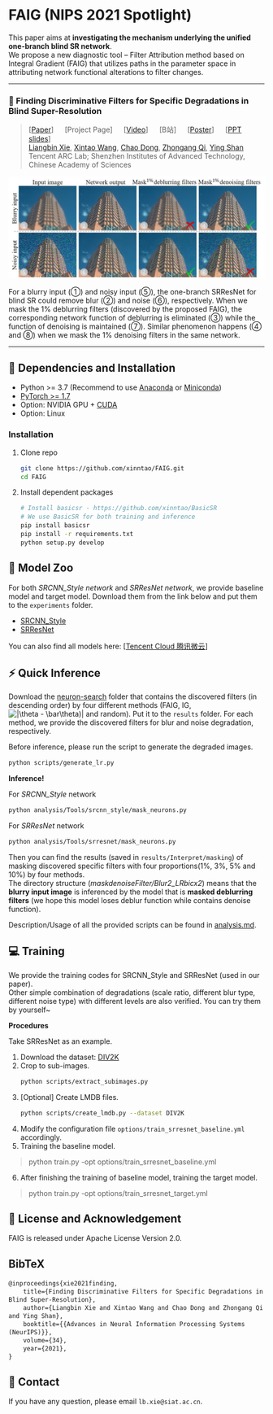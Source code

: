 # FAIG (NIPS 2021 Spotlight)

This paper aims at **investigating the mechanism underlying the unified one-branch blind SR network**.
<br>
We propose a new diagnostic tool – Filter Attribution method based on Integral Gradient (FAIG) that utilizes paths in the parameter space in attributing network functional alterations to filter changes.

---
### :book: Finding Discriminative Filters for Specific Degradations in Blind Super-Resolution

> [[Paper](https://openreview.net/pdf?id=az0BBDjDvwD)] &emsp; [Project Page] &emsp; [[Video](https://recorder-v3.slideslive.com/?share=52246&s=fe236495-125a-44d7-9475-0907e5bf4e6e)] &emsp; [B站] &emsp; [[Poster](https://drive.google.com/file/d/1nWxje2HWXAibreJuzp2NM4PnsMUviaHE/view?usp=sharing)] &emsp; [[PPT slides](https://docs.google.com/presentation/d/1DwO8cKCuveIpflzijPpWjyndmZqKLQhI/edit?usp=sharing&ouid=113023682396793851067&rtpof=true&sd=true)]<br>
> [Liangbin Xie](https://www.researchgate.net/profile/Liangbin-Xie), [Xintao Wang](https://xinntao.github.io/), [Chao Dong](https://scholar.google.com.hk/citations?user=OSDCB0UAAAAJ), [Zhongang Qi](https://scholar.google.com/citations?user=zJvrrusAAAAJ&hl=en), [Ying Shan](https://scholar.google.com/citations?user=4oXBp9UAAAAJ&hl=en) <br>
> Tencent ARC Lab; Shenzhen Institutes of Advanced Technology, Chinese Academy of Sciences

<p align="center">
  <img src="assets/FAIG_teaser.jpg">
</p>

For a blurry input (➀) and noisy input (➄), the one-branch SRResNet for blind SR could remove blur (➁) and noise (➅), respectively. When we mask the 1% deblurring filters (discovered by the proposed FAIG), the corresponding network function of deblurring is eliminated (➂) while the function of denoising is maintained (➆). Similar phenomenon happens (➃ and ➇) when we mask the 1% denoising filters in the same network.

---

## :wrench: Dependencies and Installation

- Python >= 3.7 (Recommend to use [Anaconda](https://www.anaconda.com/download/#linux) or [Miniconda](https://docs.conda.io/en/latest/miniconda.html))
- [PyTorch >= 1.7](https://pytorch.org/)
- Option: NVIDIA GPU + [CUDA](https://developer.nvidia.com/cuda-downloads)
- Option: Linux

### Installation
1. Clone repo

    ```bash
    git clone https://github.com/xinntao/FAIG.git
    cd FAIG
    ```

1. Install dependent packages

    ```bash
    # Install basicsr - https://github.com/xinntao/BasicSR
    # We use BasicSR for both training and inference
    pip install basicsr
    pip install -r requirements.txt
    python setup.py develop
    ```


## :european_castle: Model Zoo

For both *SRCNN_Style network* and *SRResNet network*, we provide baseline model and target model. Download them from the link below and put them to the `experiments` folder.
- [SRCNN_Style](https://drive.google.com/drive/folders/153mRuXfDheNC0h3KnJsZRg8lB4ICWGZb?usp=sharing)
- [SRResNet](https://drive.google.com/drive/folders/1AtUzV3ENY4vywZcoMpdvHoxAeI7OK7fQ?usp=sharing)

You can also find all models here: [[Tencent Cloud 腾讯微云](https://share.weiyun.com/FoclquZP)]

## :zap: Quick Inference

Download the [neuron-search](https://drive.google.com/drive/folders/1At_f2tzFoGp62Nc2hrmuRU6eOlNpwNL-?usp=sharing) folder that contains the discovered filters (in descending order) by four different methods (FAIG, IG, <img src="https://latex.codecogs.com/svg.latex?|\theta&space;-&space;\bar\theta)|" title="|\theta - \bar\theta)|" /> and random). Put it to the `results` folder. For each method, we provide the discovered filters for blur and noise degradation, respectively.

Before inference, please run the script to generate the degraded images.
```bash
python scripts/generate_lr.py
```

**Inference!**

For *SRCNN_Style* network
```bash
python analysis/Tools/srcnn_style/mask_neurons.py
```
For *SRResNet* network
```bash
python analysis/Tools/srresnet/mask_neurons.py
```
Then you can find the results (saved in `results/Interpret/masking`) of masking discovered specific filters with four proportions(1%, 3%, 5% and 10%) by four methods.
<br>
The directory structure (*maskdenoiseFilter/Blur2_LRbicx2*) means that the **blurry input image** is inferenced by the model that is **masked deblurring filters** (we hope this model loses deblur function while contains denoise function).

Description/Usage of all the provided scripts can be found in [analysis.md](analysis.md).


## :computer: Training

We provide the training codes for SRCNN_Style and SRResNet (used in our paper).
<br>
Other simple combination of degradations (scale ratio, different blur type, different noise type) with different levels are also verified. You can try them by yourself~

**Procedures**

Take SRResNet as an example.
1. Download the dataset: [DIV2K](http://data.vision.ee.ethz.ch/cvl/DIV2K/DIV2K_train_HR.zip)
2. Crop to sub-images.
    ```bash
    python scripts/extract_subimages.py
    ```
3. [Optional] Create LMDB files.
    ```bash
    python scripts/create_lmdb.py --dataset DIV2K
    ```
4. Modify the configuration file `options/train_srresnet_baseline.yml` accordingly.
5. Training the baseline model.
> python train.py -opt options/train_srresnet_baseline.yml
6. After finishing the training of baseline model, training the target model.
> python train.py -opt options/train_srresnet_target.yml

## :scroll: License and Acknowledgement

FAIG is released under Apache License Version 2.0.

## BibTeX

    @inproceedings{xie2021finding,
        title={Finding Discriminative Filters for Specific Degradations in Blind Super-Resolution},
        author={Liangbin Xie and Xintao Wang and Chao Dong and Zhongang Qi and Ying Shan},
        booktitle={{Advances in Neural Information Processing Systems (NeurIPS)}},
        volume={34},
        year={2021},
    }

## :e-mail: Contact

If you have any question, please email `lb.xie@siat.ac.cn`.
